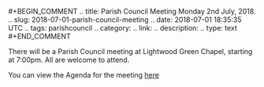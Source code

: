 #+BEGIN_COMMENT
.. title: Parish Council Meeting Monday 2nd July, 2018.
.. slug: 2018-07-01-parish-council-meeting
.. date: 2018-07-01 18:35:35 UTC
.. tags: parishcouncil
.. category:
.. link:
.. description:
.. type: text
#+END_COMMENT

There will be a Parish Council meeting at Lightwood Green Chapel, starting at 7:00pm. All are welcome to attend.

You can view the Agenda for the meeting [here](https://drive.google.com/drive/folders/1lpTzaSxBDfnX2wDwaUXKzsh_0kRkZSlB)
